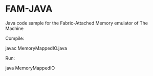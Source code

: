 # FAM-JAVA
Java code sample for the Fabric-Attached Memory emulator of The Machine

Compile:

javac MemoryMappedIO.java


Run:

java MemoryMappedIO
